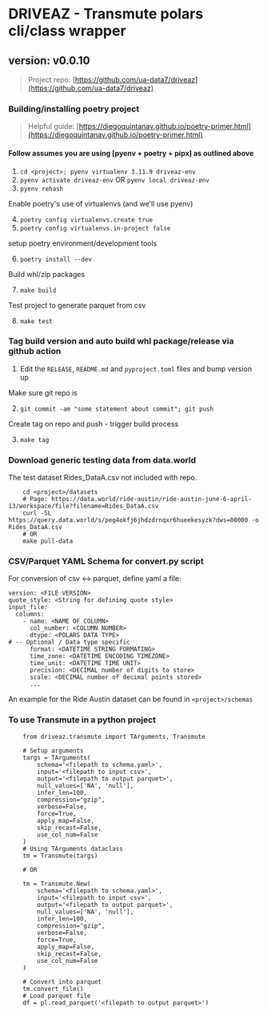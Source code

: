 # DRIVEAZ - Transmute polars cli/class wrapper
## version: v0.0.10

>Project repo: [https://github.com/ua-data7/driveaz](https://github.com/ua-data7/driveaz)

### Building/installing poetry project

>Helpful guide: [https://diegoquintanav.github.io/poetry-primer.html](https://diegoquintanav.github.io/poetry-primer.html)

#### Follow assumes you are using [pyenv + poetry + pipx] as outlined above

1)  `cd <project>; pyenv virtualenv 3.11.9 driveaz-env`
2)  `pyenv activate driveaz-env` OR `pyenv local driveaz-env`
3)  `pyenv rehash`

Enable poetry's use of virtualenvs (and we'll use pyenv)

4)  `poetry config virtualenvs.create true`
5)  `poetry config virtualenvs.in-project false`

setup poetry environment/development tools

6)  `poetry install --dev`

Build whl/zip packages

7)  `make build`

Test project to generate parquet from csv

8)  `make test`

### Tag build version and auto build whl package/release via github action

1)  Edit the `RELEASE`, `README.md` and `pyproject.toml` files and bump version up

Make sure git repo is

2)  `git commit -am "some statement about commit"; git push`

Create tag on repo and push - trigger build process

3)  `make tag`

### Download generic testing data from data.world

The test dataset Rides_DataA.csv not included with repo.

```
    cd <project>/datasets
    # Page: https://data.world/ride-austin/ride-austin-june-6-april-13/workspace/file?filename=Rides_DataA.csv
    curl -SL https://query.data.world/s/peg4okfj6jhdzdrnqxr6hueekesyzk?dws=00000 -o Rides_DataA.csv
    # OR
    make pull-data
```

### CSV/Parquet YAML Schema for convert.py script
For conversion of csv <-> parquet, define yaml a file:

```
version: <FILE VERSION>
quote_style: <String for defining quote style>
input_file:
  columns:
    - name: <NAME OF COLUMN>
      col_number: <COLUMN NUMBER>
      dtype: <POLARS DATA TYPE>
# -- Optional / Data type specific
      format: <DATETIME STRING FORMATING>
      time_zone: <DATETIME ENCODING TIMEZONE>
      time_unit: <DATETIME TIME UNIT>
      precision: <DECIMAL number of digits to store>
      scale: <DECIMAL number of decimal points stored>
      ...
```

An example for the Ride Austin dataset can be found in `<project>/schemas`


### To use Transmute in a python project

```
    from driveaz.transmute import TArguments, Transmute

    # Setup arguments
    targs = TArguments(
        schema='<filepath to schema.yaml>',
        input='<filepath to input csv>',
        output='<filepath to output parquet>',
        null_values=['NA', 'null'],
        infer_len=100,
        compression="gzip",
        verbose=False,
        force=True,
        apply_map=False,
        skip_recast=False,
        use_col_num=False
    )
    # Using TArguments dataclass
    tm = Transmute(targs)

    # OR

    tm = Transmute.New(
        schema='<filepath to schema.yaml>',
        input='<filepath to input csv>',
        output='<filepath to output parquet>',
        null_values=['NA', 'null'],
        infer_len=100,
        compression="gzip",
        verbose=False,
        force=True,
        apply_map=False,
        skip_recast=False,
        use_col_num=False
    )

    # Convert into parquet
    tm.convert_file()
    # Load parquet file
    df = pl.read_parquet('<filepath to output parquet>')
```